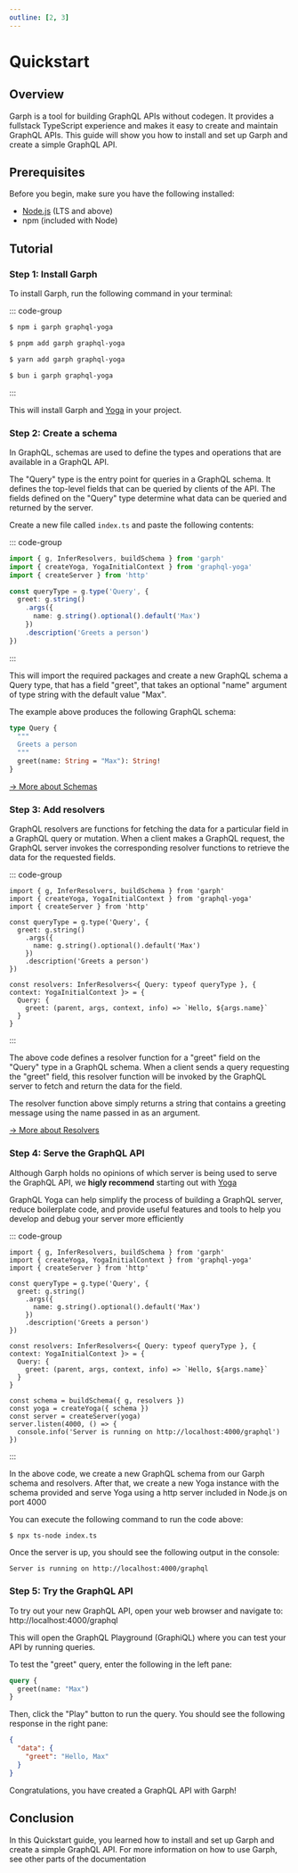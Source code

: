 ```yaml
---
outline: [2, 3]
---
```


# Quickstart

## Overview

Garph is a tool for building GraphQL APIs without codegen. It provides a fullstack TypeScript experience and makes it easy to create and maintain GraphQL APIs. This guide will show you how to install and set up Garph and create a simple GraphQL API.

## Prerequisites

Before you begin, make sure you have the following installed:

- [Node.js](https://nodejs.org/) (LTS and above)
- npm (included with Node)

## Tutorial

### Step 1: Install Garph

To install Garph, run the following command in your terminal:

::: code-group
```sh [npm]
$ npm i garph graphql-yoga
```

```sh [pnpm]
$ pnpm add garph graphql-yoga
```

```sh [yarn]
$ yarn add garph graphql-yoga
```

```sh [bun]
$ bun i garph graphql-yoga
```
:::

This will install Garph and [Yoga](https://the-guild.dev/graphql/yoga-server) in your project.

### Step 2: Create a schema

In GraphQL, schemas are used to define the types and operations that are available in a GraphQL API.

The "Query" type is the entry point for queries in a GraphQL schema. It defines the top-level fields that can be queried by clients of the API. The fields defined on the "Query" type determine what data can be queried and returned by the server.

Create a new file called `index.ts` and paste the following contents:

::: code-group
```ts [index.ts]
import { g, InferResolvers, buildSchema } from 'garph'
import { createYoga, YogaInitialContext } from 'graphql-yoga'
import { createServer } from 'http'

const queryType = g.type('Query', {
  greet: g.string()
    .args({
      name: g.string().optional().default('Max')
    })
    .description('Greets a person')
})
```
:::

This will import the required packages and create a new GraphQL schema a Query type, that has a field "greet", that takes an optional "name" argument of type string with the default value "Max".

The example above produces the following GraphQL schema:

```graphql
type Query {
  """
  Greets a person
  """
  greet(name: String = "Max"): String!
}
```

[→ More about Schemas](./guide/schemas.md)

### Step 3: Add resolvers

GraphQL resolvers are functions for fetching the data for a particular field in a GraphQL query or mutation. When a client makes a GraphQL request, the GraphQL server invokes the corresponding resolver functions to retrieve the data for the requested fields.

::: code-group
```ts{13-17} [index.ts]
import { g, InferResolvers, buildSchema } from 'garph'
import { createYoga, YogaInitialContext } from 'graphql-yoga'
import { createServer } from 'http'

const queryType = g.type('Query', {
  greet: g.string()
    .args({
      name: g.string().optional().default('Max')
    })
    .description('Greets a person')
})

const resolvers: InferResolvers<{ Query: typeof queryType }, { context: YogaInitialContext }> = {
  Query: {
    greet: (parent, args, context, info) => `Hello, ${args.name}`
  }
}
```
:::

The above code defines a resolver function for a "greet" field on the "Query" type in a GraphQL schema. When a client sends a query requesting the "greet" field, this resolver function will be invoked by the GraphQL server to fetch and return the data for the field.

The resolver function above simply returns a string that contains a greeting message using the name passed in as an argument.

[→ More about Resolvers](./guide/resolvers.md)

### Step 4: Serve the GraphQL API

Although Garph holds no opinions of which server is being used to serve the GraphQL API, we **higly recommend** starting out with [Yoga](https://the-guild.dev/graphql/yoga-server)

GraphQL Yoga can help simplify the process of building a GraphQL server, reduce boilerplate code, and provide useful features and tools to help you develop and debug your server more efficiently

::: code-group
```ts{19-24} [index.ts]
import { g, InferResolvers, buildSchema } from 'garph'
import { createYoga, YogaInitialContext } from 'graphql-yoga'
import { createServer } from 'http'

const queryType = g.type('Query', {
  greet: g.string()
    .args({
      name: g.string().optional().default('Max')
    })
    .description('Greets a person')
})

const resolvers: InferResolvers<{ Query: typeof queryType }, { context: YogaInitialContext }> = {
  Query: {
    greet: (parent, args, context, info) => `Hello, ${args.name}`
  }
}

const schema = buildSchema({ g, resolvers })
const yoga = createYoga({ schema })
const server = createServer(yoga)
server.listen(4000, () => {
  console.info('Server is running on http://localhost:4000/graphql')
})
```
:::

In the above code, we create a new GraphQL schema from our Garph schema and resolvers. After that, we create a new Yoga instance with the schema provided and serve Yoga using a http server included in Node.js on port 4000

You can execute the following command to run the code above:

```sh
$ npx ts-node index.ts
```

Once the server is up, you should see the following output in the console:

```
Server is running on http://localhost:4000/graphql
```

### Step 5: Try the GraphQL API

To try out your new GraphQL API, open your web browser and navigate to: http://localhost:4000/graphql

This will open the GraphQL Playground (GraphiQL) where you can test your API by running queries.

To test the "greet" query, enter the following in the left pane:

```graphql
query {
  greet(name: "Max")
}
```

Then, click the "Play" button to run the query. You should see the following response in the right pane:

```json
{
  "data": {
    "greet": "Hello, Max"
  }
}
```

Congratulations, you have created a GraphQL API with Garph!

## Conclusion

In this Quickstart guide, you learned how to install and set up Garph and create a simple GraphQL API. For more information on how to use Garph, see other parts of the documentation
